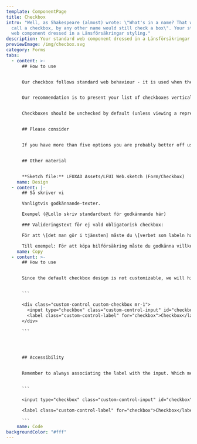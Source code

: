 ```yaml
---
template: ComponentPage
title: Checkbox
intro: "Well, as Shakespeare (almost) wrote: \"What's in a name? That which we
  call a checkbox, by any other name would still check a box\". Your standard
  web component dressed in a Länsförsäkringar styling."
description: Your standard web component dressed in a Länsförsäkringar styling.
previewImage: /img/checbox.svg
category: Forms
tabs:
  - content: >-
      ## How to use


      Our checkbox follows standard web behaviour - it is used when the user has to make a choice and isn't limited to only one. Both checkbox and label should be clickable to select/unselect a checkbox.


      Our recommendation is to present your list of checkboxes vertically, with one choice per line. This makes it easier to get an overview of the options and creates a clearer and larger click area. If you use an horizontal layout, make sure that it is coded in such a way that labels don't flow over two rows in responsive modes (one good way is to set a break point when the list becomes vertical).


      Checkboxes should be unchecked by default (unless viewing a representation of previous choices - like having the addon "Mer" on your car insurance).


      ## Please consider


      If you have more than five options you are probably better off using a [multi-select dropdown](/components/web/forms/dropdown).


      ## Other material


      **Sketch file:** LFUXAD Assets/LFUI Web.sketch (Form/Checkbox)
    name: Design
  - content: |-
      ## Så skriver vi

      Vanligtvis godkännande-texter.

      Exempel (@Lollo skriv standardtext för godkännande här)

      ### Valideringstext för ej vald obligatorisk checkbox:

      För att \[det man gör i tjänsten] måste du \[verbet som labeln har].

      Till exempel: För att köpa bilförsäkring måste du godkänna villkoren.
    name: Copy
  - content: >-
      ## How to use


      Since the default checkbox design is not customizable, we will hide it visually and add a pseudo element which we style with css to get the desired look. By visually, I mean to hide it from the UI and keep it in the DOM for screen reader and keyboard users. You shouldn't need to do anything else then use the code posted below. 


      ```

      <div class="custom-control custom-checkbox mr-1">
        <input type="checkbox" class="custom-control-input" id="checkbox">
        <label class="custom-control-label" for="checkbox">Checkbox</label>
      </div>

      ```




      ## Accessibility


      Remember to always associating the label with the input. Which means `<input>` should always have an ID and this ID should be used as a for attribute for the `<label>` .


      ```

      <input type="checkbox" class="custom-control-input" id="checkbox">

      <label class="custom-control-label" for="checkbox">Checkbox</label>

      ```
    name: Code
backgroundColor: "#fff"
---
```

